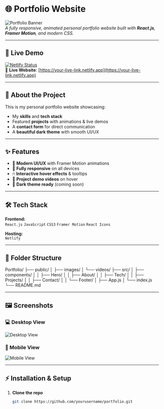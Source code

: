 # 🌐 Portfolio Website

![Portfolio Banner](https://via.placeholder.com/1200x400?text=My+Portfolio)  
_A fully responsive, animated personal portfolio website built with **React.js**, **Framer Motion**, and modern CSS._

---

## 🚀 Live Demo
[![Netlify Status](https://api.netlify.com/api/v1/badges/YOUR_BADGE_ID/deploy-status)](https://your-live-link.netlify.app)  
🔗 **Live Website**: [https://your-live-link.netlify.app](https://your-live-link.netlify.app)

---

## 📖 About the Project
This is my personal portfolio website showcasing:
- My **skills** and **tech stack**
- Featured **projects** with animations & live demos
- A **contact form** for direct communication
- A **beautiful dark theme** with smooth UI/UX

---

## ✨ Features
- 🎨 **Modern UI/UX** with Framer Motion animations
- 📱 **Fully responsive** on all devices
- 🖱 **Interactive hover effects** & tooltips
- 🎥 **Project demo videos** on hover
- 🌙 **Dark theme ready** (coming soon)

---

## 🛠 Tech Stack
**Frontend:**  
`React.js` `JavaScript` `CSS3` `Framer Motion` `React Icons`

**Hosting:**  
`Netlify`

---

## 📂 Folder Structure
Portfolio/
├── public/
│ ├── images/
│ └── videos/
├── src/
│ ├── components/
│ │ ├── Hero/
│ │ ├── About/
│ │ ├── Tech/
│ │ ├── Projects/
│ │ ├── Contact/
│ │ └── Footer/
│ ├── App.js
│ └── index.js
└── README.md


---

## 🖼 Screenshots

### 💻 Desktop View
![Desktop View](https://via.placeholder.com/1000x500?text=Desktop+View)

### 📱 Mobile View
![Mobile View](https://via.placeholder.com/400x800?text=Mobile+View)

---

## ⚡ Installation & Setup
1. **Clone the repo**
   ```bash
   git clone https://github.com/yourusername/portfolio.git
